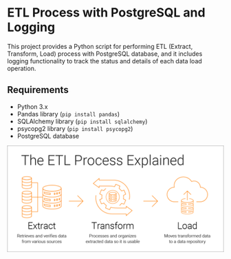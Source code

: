 # ETL Process with PostgreSQL and Logging

This project provides a Python script for performing ETL (Extract, Transform, Load) process with PostgreSQL database, and it includes logging functionality to track the status and details of each data load operation.

## Requirements

- Python 3.x
- Pandas library (`pip install pandas`)
- SQLAlchemy library (`pip install sqlalchemy`)
- psycopg2 library (`pip install psycopg2`)
- PostgreSQL database

![](./img/etl-process-explained-diagram.png)
